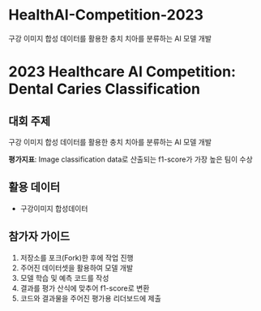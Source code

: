 # HealthAI-Competition-2023
구강 이미지 합성 데이터를 활용한 충치 치아를 분류하는 AI 모델 개발

# 2023 Healthcare AI Competition: Dental Caries Classification

## 대회 주제

구강 이미지 합성 데이터를 활용한 충치 치아를 분류하는 AI 모델 개발

**평가지표**: Image classification data로 산출되는 f1-score가 가장 높은 팀이 수상

## 활용 데이터

- 구강이미지 합성데이터


## 참가자 가이드

1. 저장소를 포크(Fork)한 후에 작업 진행
2. 주어진 데이터셋을 활용하여 모델 개발
3. 모델 학습 및 예측 코드를 작성
4. 결과를 평가 산식에 맞추어 f1-score로 변환
5. 코드와 결과물을 주어진 평가용 리더보드에 제출


